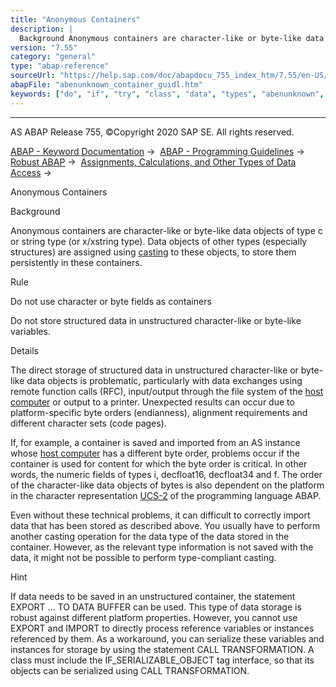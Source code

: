 ```yaml
---
title: "Anonymous Containers"
description: |
  Background Anonymous containers are character-like or byte-like data objects of type c or string type (or x/xstring type). Data objects of other types (especially structures) are assigned using casting(https://help.sap.com/doc/abapdocu_755_index_htm/7.55/en-US/abencasting_guidl.htm 'Guideline') to
version: "7.55"
category: "general"
type: "abap-reference"
sourceUrl: "https://help.sap.com/doc/abapdocu_755_index_htm/7.55/en-US/abenunknown_container_guidl.htm"
abapFile: "abenunknown_container_guidl.htm"
keywords: ["do", "if", "try", "class", "data", "types", "abenunknown", "container", "guidl"]
---
```


* * *

AS ABAP Release 755, ©Copyright 2020 SAP SE. All rights reserved.

[ABAP - Keyword Documentation](https://help.sap.com/doc/abapdocu_755_index_htm/7.55/en-US/abenabap.htm) →  [ABAP - Programming Guidelines](https://help.sap.com/doc/abapdocu_755_index_htm/7.55/en-US/abenabap_pgl.htm) →  [Robust ABAP](https://help.sap.com/doc/abapdocu_755_index_htm/7.55/en-US/abenrobust_abap_guidl.htm) →  [Assignments, Calculations, and Other Types of Data Access](https://help.sap.com/doc/abapdocu_755_index_htm/7.55/en-US/abenassignment_access_guidl.htm) → 

Anonymous Containers

Background

Anonymous containers are character-like or byte-like data objects of type c or string type (or x/xstring type). Data objects of other types (especially structures) are assigned using [casting](https://help.sap.com/doc/abapdocu_755_index_htm/7.55/en-US/abencasting_guidl.htm "Guideline") to these objects, to store them persistently in these containers.

Rule

Do not use character or byte fields as containers

Do not store structured data in unstructured character-like or byte-like variables.

Details

The direct storage of structured data in unstructured character-like or byte-like data objects is problematic, particularly with data exchanges using remote function calls (RFC), input/output through the file system of the [host computer](https://help.sap.com/doc/abapdocu_755_index_htm/7.55/en-US/abenhost_computer_glosry.htm "Glossary Entry") or output to a printer. Unexpected results can occur due to platform-specific byte orders (endianness), alignment requirements and different character sets (code pages).

If, for example, a container is saved and imported from an AS instance whose [host computer](https://help.sap.com/doc/abapdocu_755_index_htm/7.55/en-US/abenhost_computer_glosry.htm "Glossary Entry") has a different byte order, problems occur if the container is used for content for which the byte order is critical. In other words, the numeric fields of types i, decfloat16, decfloat34 and f. The order of the character-like data objects of bytes is also dependent on the platform in the character representation [UCS-2](https://help.sap.com/doc/abapdocu_755_index_htm/7.55/en-US/abenucs2_glosry.htm "Glossary Entry") of the programming language ABAP.

Even without these technical problems, it can difficult to correctly import data that has been stored as described above. You usually have to perform another casting operation for the data type of the data stored in the container. However, as the relevant type information is not saved with the data, it might not be possible to perform type-compliant casting.

Hint

If data needs to be saved in an unstructured container, the statement EXPORT ... TO DATA BUFFER can be used. This type of data storage is robust against different platform properties. However, you cannot use EXPORT and IMPORT to directly process reference variables or instances referenced by them. As a workaround, you can serialize these variables and instances for storage by using the statement CALL TRANSFORMATION. A class must include the IF\_SERIALIZABLE\_OBJECT tag interface, so that its objects can be serialized using CALL TRANSFORMATION.